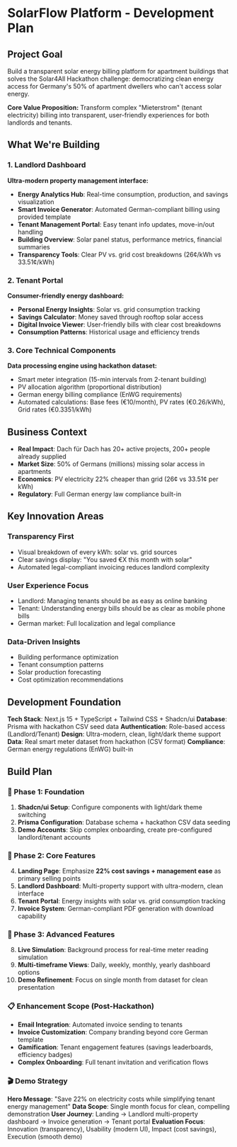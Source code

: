 # SolarFlow Platform - Development Plan

## Project Goal
Build a transparent solar energy billing platform for apartment buildings that solves the Solar4All Hackathon challenge: democratizing clean energy access for Germany's 50% of apartment dwellers who can't access solar energy.

**Core Value Proposition:** Transform complex "Mieterstrom" (tenant electricity) billing into transparent, user-friendly experiences for both landlords and tenants.

## What We're Building

### 1. Landlord Dashboard
**Ultra-modern property management interface:**
- **Energy Analytics Hub**: Real-time consumption, production, and savings visualization
- **Smart Invoice Generator**: Automated German-compliant billing using provided template
- **Tenant Management Portal**: Easy tenant info updates, move-in/out handling
- **Building Overview**: Solar panel status, performance metrics, financial summaries
- **Transparency Tools**: Clear PV vs. grid cost breakdowns (26¢/kWh vs 33.51¢/kWh)

### 2. Tenant Portal
**Consumer-friendly energy dashboard:**
- **Personal Energy Insights**: Solar vs. grid consumption tracking
- **Savings Calculator**: Money saved through rooftop solar access
- **Digital Invoice Viewer**: User-friendly bills with clear cost breakdowns
- **Consumption Patterns**: Historical usage and efficiency trends

### 3. Core Technical Components
**Data processing engine using hackathon dataset:**
- Smart meter integration (15-min intervals from 2-tenant building)
- PV allocation algorithm (proportional distribution)
- German energy billing compliance (EnWG requirements)
- Automated calculations: Base fees (€10/month), PV rates (€0.26/kWh), Grid rates (€0.3351/kWh)

## Business Context
- **Real Impact**: Dach für Dach has 20+ active projects, 200+ people already supplied
- **Market Size**: 50% of Germans (millions) missing solar access in apartments
- **Economics**: PV electricity 22% cheaper than grid (26¢ vs 33.51¢ per kWh)
- **Regulatory**: Full German energy law compliance built-in

## Key Innovation Areas

### Transparency First
- Visual breakdown of every kWh: solar vs. grid sources
- Clear savings display: "You saved €X this month with solar"
- Automated legal-compliant invoicing reduces landlord complexity

### User Experience Focus
- Landlord: Managing tenants should be as easy as online banking
- Tenant: Understanding energy bills should be as clear as mobile phone bills
- German market: Full localization and legal compliance

### Data-Driven Insights
- Building performance optimization
- Tenant consumption patterns
- Solar production forecasting
- Cost optimization recommendations

## Development Foundation
**Tech Stack**: Next.js 15 + TypeScript + Tailwind CSS + Shadcn/ui
**Database**: Prisma with hackathon CSV seed data
**Authentication**: Role-based access (Landlord/Tenant)
**Design**: Ultra-modern, clean, light/dark theme support
**Data**: Real smart meter dataset from hackathon (CSV format)
**Compliance**: German energy regulations (EnWG) built-in

## Build Plan

### 🎯 Phase 1: Foundation
1. **Shadcn/ui Setup**: Configure components with light/dark theme switching
2. **Prisma Configuration**: Database schema + hackathon CSV data seeding
3. **Demo Accounts**: Skip complex onboarding, create pre-configured landlord/tenant accounts

### 🎯 Phase 2: Core Features
4. **Landing Page**: Emphasize **22% cost savings + management ease** as primary selling points
5. **Landlord Dashboard**: Multi-property support with ultra-modern, clean interface
6. **Tenant Portal**: Energy insights with solar vs. grid consumption tracking
7. **Invoice System**: German-compliant PDF generation with download capability

### 🎯 Phase 3: Advanced Features
8. **Live Simulation**: Background process for real-time meter reading simulation
9. **Multi-timeframe Views**: Daily, weekly, monthly, yearly dashboard options
10. **Demo Refinement**: Focus on single month from dataset for clean presentation

### 📋 Enhancement Scope (Post-Hackathon)
- **Email Integration**: Automated invoice sending to tenants
- **Invoice Customization**: Company branding beyond core German template
- **Gamification**: Tenant engagement features (savings leaderboards, efficiency badges)
- **Complex Onboarding**: Full tenant invitation and verification flows

### 🎬 Demo Strategy
**Hero Message**: "Save 22% on electricity costs while simplifying tenant energy management"
**Data Scope**: Single month focus for clean, compelling demonstration
**User Journey**: Landing → Landlord multi-property dashboard → Invoice generation → Tenant portal
**Evaluation Focus**: Innovation (transparency), Usability (modern UI), Impact (cost savings), Execution (smooth demo)